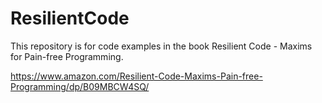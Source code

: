 # ResilientCode

This repository is for code examples in the book Resilient Code - Maxims for Pain-free Programming.

https://www.amazon.com/Resilient-Code-Maxims-Pain-free-Programming/dp/B09MBCW4SQ/
